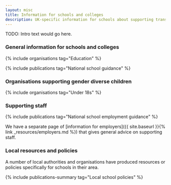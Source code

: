 ```yaml
---
layout: misc
title: Information for schools and colleges
description: UK-specific information for schools about supporting trans, nonbinary, and gender non-conforming students and staff
---
```


TODO: Intro text would go here.

### General information for schools and colleges

{% include organisations tag="Education" %}

{% include publications tag="National school guidance" %}

### Organisations supporting gender diverse children 

{% include organisations tag="Under 18s" %}

### Supporting staff

{% include publications tag="National school employment guidance" %}

We have a separate page of [information for employers]({{ site.baseurl }}{% link _resources/employers.md %}) that gives general advice on supporting staff.

### Local resources and policies

A number of local authorities and organisations have produced resources or policies specifically for schools in their area.

{% include publications-summary tag="Local school policies" %}
